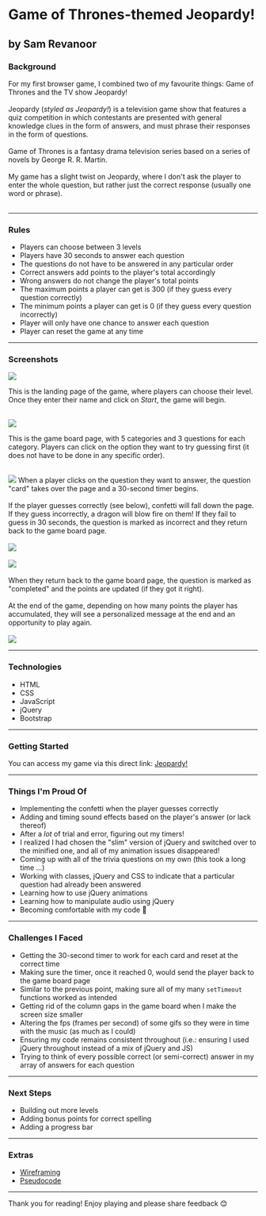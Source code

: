 # Game of Thrones-themed Jeopardy!
## by Sam Revanoor


### **Background**

For my first browser game, I combined two of my favourite things: Game of Thrones and the TV show Jeopardy!
<br>
<br>
Jeopardy (<em>styled as Jeopardy!</em>) is a television game show that features a quiz competition in which contestants are presented with general knowledge clues in the form of answers, and must phrase their responses in the form of questions.
<br>
<br>
Game of Thrones is a fantasy drama television series based on a series of novels by George R. R. Martin.
<br>
<br>
My game has a slight twist on Jeopardy, where I don't ask the player to enter the whole question, but rather just the correct response (usually one word or phrase).
<br>
<br>

-------

### **Rules**
- Players can choose between 3 levels
- Players have 30 seconds to answer each question
- The questions do not have to be answered in any particular order
- Correct answers add points to the player's total accordingly
- Wrong answers do not change the player's total points
- The maximum points a player can get is 300 (if they guess every question correctly)
- The minimum points a player can get is 0 (if they guess every question incorrectly)
- Player will only have one chance to answer each question
- Player can reset the game at any time

-------

### **Screenshots**
<img src="Images/screenshot2.png">

This is the landing page of the game, where players can choose their level. Once they enter their name and click on _Start_, the game will begin.
<br>
<br>

<img src="Images/screenshot3.png">

This is the game board page, with 5 categories and 3 questions for each category. Players can click on the option they want to try guessing first (it does not have to be done in any specific order).
<br>
<br>

<img src="Images/screenshot4.png">
When a player clicks on the question they want to answer, the question "card" takes over the page and a 30-second timer begins.
<br>
<br>
If the player guesses correctly (see below), confetti will fall down the page. If they guess incorrectly, a dragon will blow fire on them! If they fail to guess in 30 seconds, the question is marked as incorrect and they return back to the game board page. 
<br>
<br>

<img src="Images/screenshot1.png">
<br>
<br>

<img src="Images/screenshot5.png">
<br>
<br>
When they return back to the game board page, the question is marked as "completed" and the points are updated (if they got it right).
<br>
<br>
At the end of the game, depending on how many points the player has accumulated, they will see a personalized message at the end and an opportunity to play again.
<br>
<br>

<img src="Images/screenshot6.png">

-------

### **Technologies**

- HTML
- CSS
- JavaScript
- jQuery
- Bootstrap

-------

### **Getting Started**

You can access my game via this direct link: [Jeopardy!](https://samrevanoor.github.io/jeopardy/)
<br>

-------

### **Things I'm Proud Of**

- Implementing the confetti when the player guesses correctly
- Adding and timing sound effects based on the player's answer (or lack thereof)
- After a *lot* of trial and error, figuring out my timers!
- I realized I had chosen the "slim" version of jQuery and switched over to the minified one, and all of my animation issues disappeared!
- Coming up with all of the trivia questions on my own (this took a long time ...)
- Working with classes, jQuery and CSS to indicate that a particular question had already been answered
- Learning how to use jQuery animations
- Learning how to manipulate audio using jQuery
- Becoming comfortable with my code 🥰

-------

### **Challenges I Faced**

- Getting the 30-second timer to work for each card and reset at the correct time
- Making sure the timer, once it reached 0, would send the player back to the game board page
- Similar to the previous point, making sure all of my many `setTimeout` functions worked as intended
- Getting rid of the column gaps in the game board when I make the screen size smaller
- Altering the fps (frames per second) of some gifs so they were in time with the music (as much as I could)
- Ensuring my code remains consistent throughout (i.e.: ensuring I used jQuery throughout instead of a mix of jQuery and JS)
- Trying to think of every possible correct (or semi-correct) answer in my array of answers for each question

-------

### **Next Steps**

- Building out more levels
- Adding bonus points for correct spelling
- Adding a progress bar

-------

### **Extras**
- [Wireframing](resources/wireframing.md)
- [Pseudocode](resources/pseudocode.md)

-------

Thank you for reading! Enjoy playing and please share feedback 😊